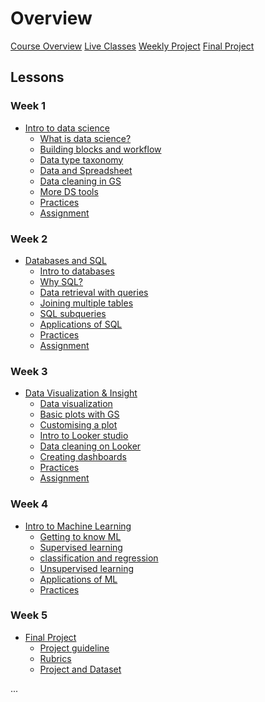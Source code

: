 # Overview

[Course Overview](course-overview.md)
[Live Classes]()
[Weekly Project]()
[Final Project]()

## Lessons

### Week 1

- [Intro to data science](lessons/intro-to-data-science.md)
    - [What is data science?](lessons/intro-to-data/what-is-data-science.md)
    - [Building blocks and workflow](lessons/intro-to-data/ds-bulding-blocks.md)
    - [Data type taxonomy](lessons/intro-to-data/data-and-data-categories.md)
    - [Data and Spreadsheet](lessons/intro-to-data/data-and-spreadsheet.md)
    - [Data cleaning in GS](lessons/intro-to-data/data-cleaning-in-gs.md)
    - [More DS tools]()
    - [Practices]()
    - [Assignment]()
    <!-- - [BONUS: Careers in data science]()  -->

### Week 2

- [Databases and SQL]()
    - [Intro to databases]()
    - [Why SQL?]()
    - [Data retrieval with queries]()
    - [Joining multiple tables]()
    - [SQL subqueries]()
    - [Applications of SQL]()
    - [Practices]()
    - [Assignment]() 

### Week 3

- [Data Visualization & Insight]()
    - [Data visualization]()
    - [Basic plots with GS]()
    - [Customising a plot]()
    - [Intro to Looker studio]()
    - [Data cleaning on Looker]()
    - [Creating dashboards]()
    - [Practices]()
    - [Assignment]()


### Week 4

- [Intro to Machine Learning]()
    - [Getting to know ML]()
    - [Supervised learning]()
    - [classification and regression]()
    - [Unsupervised learning]()
    - [Applications of ML]()
    - [Practices]()


### Week 5

- [Final Project]()
    - [Project guideline]()
    - [Rubrics]()
    - [Project and Dataset]()

...
